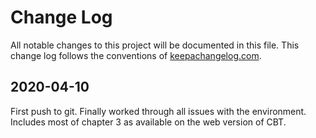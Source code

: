 # Change Log

All notable changes to this project will be documented in this file. This change log follows the conventions of [keepachangelog.com](http://keepachangelog.com/).

## 2020-04-10

First push to git.  Finally worked through all issues with the environment.  Includes most of chapter 3 as available on the web version of CBT.
